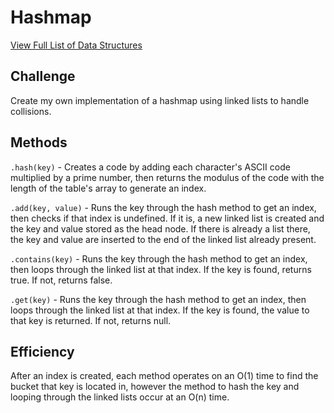 # Hashmap

[View Full List of Data Structures](../README.md)

## Challenge
Create my own implementation of a hashmap using linked lists to handle collisions.

## Methods
`.hash(key)` - Creates a code by adding each character's ASCII code multiplied by a prime number, then returns the modulus of the code with the length of the table's array to generate an index.

`.add(key, value)` - Runs the key through the hash method to get an index, then checks if that index is undefined.  If it is, a new linked list is created and the key and value stored as the head node.  If there is already a list there, the key and value are inserted to the end of the linked list already present.

`.contains(key)` - Runs the key through the hash method to get an index, then loops through the linked list at that index.  If the key is found, returns true.  If not, returns false.

`.get(key)` - Runs the key through the hash method to get an index, then loops through the linked list at that index.  If the key is found, the value to that key is returned.  If not, returns null.

## Efficiency
After an index is created, each method operates on an O(1) time to find the bucket that key is located in, however the method to hash the key and looping through the linked lists occur at an O(n) time.